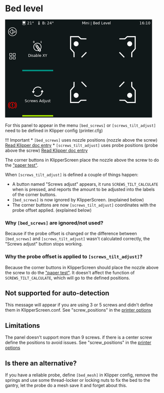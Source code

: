 # Bed level

![Bed Level](img/panels/bed_level.png)

For this panel to appear in the menu `[bed_screws]` or `[screws_tilt_adjust]` need to be defined in Klipper config (printer.cfg)

!!! Important
    * `[bed_screws]` uses nozzle positions (nozzle above the screw) [Read Klipper doc entry](https://www.klipper3d.org/Config_Reference.html#bed_screws)
    * `[screws_tilt_adjust]` uses probe positions (probe above the screw) [Read Klipper doc entry](https://www.klipper3d.org/Config_Reference.html#screws_tilt_adjust)


The corner buttons in KlipperScreen place the nozzle above the screw to do the ["paper test"](https://www.klipper3d.org/Bed_Level.html?h=paper#the-paper-test).

When `[screws_tilt_adjust]` is defined a couple of things happen:

* A button named "Screws adjust" appears, it runs `SCREWS_TILT_CALCULATE` when is pressed,
and reports the amount to be adjusted into the labels of the corner buttons.
* `[bed_screws]` is now ignored by KlipperScreen. (explained below)
* The corner buttons are now `[screws_tilt_adjust]` coordinates with the probe offset applied. (explained below)

### Why `[bed_screws]` are ignored/not used?

Because if the probe offset is changed or the difference between `[bed_screws]` and `[screws_tilt_adjust]` wasn't calculated correctly,
the "Screws adjust" button stops working.


### Why the probe offset is applied to `[screws_tilt_adjust]`?

Because the corner buttons in KlipperScreen should place the nozzle above the screw to do the ["paper test"](https://www.klipper3d.org/Bed_Level.html?h=paper#the-paper-test). It doesn't affect the function of `SCREWS_TILT_CALCULATE`, which will go to the defined positions.

## Not supported for auto-detection

This message will appear if you are using 3 or 5 screws and didn't define them in KlipperScreen.conf.
See "screw_positions" in the [printer options](https://klipperscreen.readthedocs.io/en/latest/Configuration/#printer-options)

## Limitations

The panel doesn't support more than 9 screws. if there is a center screw define the positions to avoid issues.
See "screw_positions" in the [printer options](https://klipperscreen.readthedocs.io/en/latest/Configuration/#printer-options)

## Is there an alternative?

If you have a reliable probe, define `[bed_mesh]` in Klipper config, remove the springs
and use some thread-locker or locking nuts to fix the bed to the gantry, let the probe do a mesh save it and forget about this.
